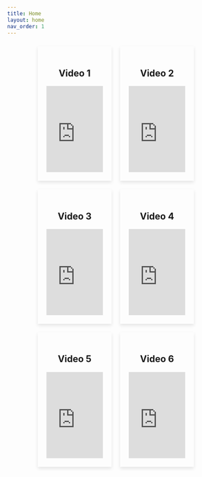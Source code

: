 ```yaml
---
title: Home
layout: home
nav_order: 1
---
```


    
<!DOCTYPE html>
<html lang="en">
<head>
<meta charset="UTF-8">
<meta name="viewport" content="width=device-width, initial-scale=1.0">
<title>YouTube Video Cards Slideshow</title>
<style>
    .slideshow {
        width: 90%;
        margin: 0 auto;
        display: flex;
        flex-wrap: wrap;
        justify-content: center;
    }
    .card {
        flex: 0 0 calc(33.33% - 20px);
        margin: 10px;
        padding: 20px;
        box-shadow: 0 4px 8px rgba(0, 0, 0, 0.1);
        text-align: center;
    }
    iframe {
        width: 100%;
        height: 200px;
    }
</style>
</head>
<body>

<div class="slideshow">
    <div class="card">
        <h2>Video 1</h2>
        <iframe src="https://www.youtube.com/embed/VIDEO_ID_1" frameborder="0" allowfullscreen></iframe>
    </div>
    <div class="card">
        <h2>Video 2</h2>
        <iframe src="https://www.youtube.com/embed/VIDEO_ID_2" frameborder="0" allowfullscreen></iframe>
    </div>
    <div class="card">
        <h2>Video 3</h2>
        <iframe src="https://www.youtube.com/embed/VIDEO_ID_3" frameborder="0" allowfullscreen></iframe>
    </div>
    <div class="card">
        <h2>Video 4</h2>
        <iframe src="https://www.youtube.com/embed/VIDEO_ID_4" frameborder="0" allowfullscreen></iframe>
    </div>
    <div class="card">
        <h2>Video 5</h2>
        <iframe src="https://www.youtube.com/embed/VIDEO_ID_5" frameborder="0" allowfullscreen></iframe>
    </div>
    <div class="card">
        <h2>Video 6</h2>
        <iframe src="https://www.youtube.com/embed/VIDEO_ID_6" frameborder="0" allowfullscreen></iframe>
    </div>
</div>

</body>
</html>
